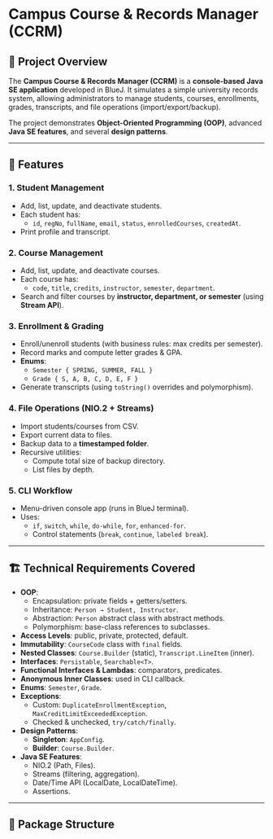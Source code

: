 # Campus Course & Records Manager (CCRM)

## 📌 Project Overview
The **Campus Course & Records Manager (CCRM)** is a **console-based Java SE application** developed in BlueJ. It simulates a simple university records system, allowing administrators to manage students, courses, enrollments, grades, transcripts, and file operations (import/export/backup).

The project demonstrates **Object-Oriented Programming (OOP)**, advanced **Java SE features**, and several **design patterns**.

---

## 🎯 Features
### 1. Student Management
- Add, list, update, and deactivate students.
- Each student has:
    - `id`, `regNo`, `fullName`, `email`, `status`, `enrolledCourses`, `createdAt`.
- Print profile and transcript.

### 2. Course Management
- Add, list, update, and deactivate courses.
- Each course has:
    - `code`, `title`, `credits`, `instructor`, `semester`, `department`.
- Search and filter courses by **instructor, department, or semester** (using **Stream API**).

### 3. Enrollment & Grading
- Enroll/unenroll students (with business rules: max credits per semester).
- Record marks and compute letter grades & GPA.
- **Enums**:
    - `Semester { SPRING, SUMMER, FALL }`
    - `Grade { S, A, B, C, D, E, F }`
- Generate transcripts (using `toString()` overrides and polymorphism).

### 4. File Operations (NIO.2 + Streams)
- Import students/courses from CSV.
- Export current data to files.
- Backup data to a **timestamped folder**.
- Recursive utilities:
    - Compute total size of backup directory.
    - List files by depth.

### 5. CLI Workflow
- Menu-driven console app (runs in BlueJ terminal).
- Uses:
    - `if`, `switch`, `while`, `do-while`, `for`, `enhanced-for`.
    - Control statements (`break`, `continue`, `labeled break`).

---

## 🏗️ Technical Requirements Covered
- **OOP**:
    - Encapsulation: private fields + getters/setters.
    - Inheritance: `Person → Student, Instructor`.
    - Abstraction: `Person` abstract class with abstract methods.
    - Polymorphism: base-class references to subclasses.
- **Access Levels**: public, private, protected, default.
- **Immutability**: `CourseCode` class with `final` fields.
- **Nested Classes**: `Course.Builder` (static), `Transcript.LineItem` (inner).
- **Interfaces**: `Persistable`, `Searchable<T>`.
- **Functional Interfaces & Lambdas**: comparators, predicates.
- **Anonymous Inner Classes**: used in CLI callback.
- **Enums**: `Semester`, `Grade`.
- **Exceptions**:
    - Custom: `DuplicateEnrollmentException`, `MaxCreditLimitExceededException`.
    - Checked & unchecked, `try/catch/finally`.
- **Design Patterns**:
    - **Singleton**: `AppConfig`.
    - **Builder**: `Course.Builder`.
- **Java SE Features**:
    - NIO.2 (Path, Files).
    - Streams (filtering, aggregation).
    - Date/Time API (LocalDate, LocalDateTime).
    - Assertions.

---

## 📂 Package Structure
